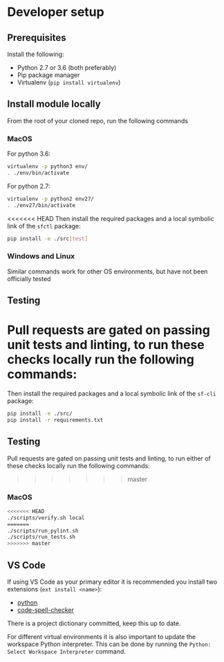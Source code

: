 # Developer setup

## Prerequisites

Install the following:

- Python 2.7 or 3.6 (both preferably)
- Pip package manager
- Virtualenv (`pip install virtualenv`)

## Install module locally

From the root of your cloned repo, run the following commands

### MacOS

For python 3.6:

```bash
virtualenv -p python3 env/
. ./env/bin/activate
```

For python 2.7:

```bash
virtualenv -p python2 env27/
. ./env27/bin/activate
```

<<<<<<< HEAD
Then install the required packages and a local symbolic link of the `sfctl`
package:

```bash
pip install -e ./src[test]
```

### Windows and Linux

Similar commands work for other OS environments, but have not been officially
tested

## Testing

Pull requests are gated on passing unit tests and linting, to run these checks
locally run the following commands:
=======
Then install the required packages and a local symbolic link of the `sf-cli`
package:

```bash
pip install -e ./src/
pip install -r requirements.txt
```

## Testing

Pull requests are gated on passing unit tests and linting, to run either of
these checks locally run the following commands:
>>>>>>> master

### MacOS

```bash
<<<<<<< HEAD
./scripts/verify.sh local
=======
./scripts/run_pylint.sh
./scripts/run_tests.sh
>>>>>>> master
```

## VS Code

If using VS Code as your primary editor it is recommended you install two
extensions (`ext install <name>`):

- [python](https://marketplace.visualstudio.com/items?itemName=donjayamanne.python)
- [code-spell-checker](https://marketplace.visualstudio.com/items?itemName=streetsidesoftware.code-spell-checker)

There is a project dictionary committed, keep this up to date.

For different virtual environments it is also important to update the workspace
Python interpreter. This can be done by running the `Python: Select Workspace
Interpreter` command.